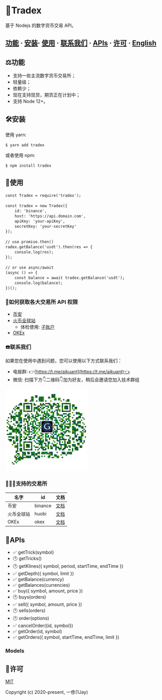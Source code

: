 # 💱Tradex
基于 Nodejs 的数字货币交易 API。

## [功能](#⚖️功能) · [安装](#🛠安装)· [使用](#🎁使用) · [联系我们](#☎️联系我们) · [APIs](#📖APIs) · [许可](#📄许可) · [English](./README.md)

## ⚖️功能
* 支持一些主流数字货币交易所；
* 轻量级；
* 依赖少；
* 现在支持现货，期货正在计划中；
* 支持 Node 12+。

## 🛠安装
使用 yarn:

```
$ yarn add tradex
```

或者使用 npm:

```
$ npm install tradex
```

## 🎁使用
```
const Tradex = require('tradex');

const tradex = new Tradex({
    id: 'binance',
    host: 'https://api.domain.com',
    apiKey: 'your-apiKey',
    secretKey: 'your-secretKey'
});

// use promise.then()
radex.getBalance('usdt').then(res => {
    console.log(res);
});

// or use async/await
(async () => {
    const balance = await tradex.getBalance('usdt');
    console.log(balance);
})();
```

### 🔐如何获取各大交易所 API 权限
* [币安](https://www.binance.com/cn/usercenter/settings/api-management)
* [火币全球站](https://www.huobi.com/en-us/apikey/)
    * 体检使用: [子账户](https://account.huobi.com/en-us/subaccount/add)
* [OKEx](https://www.okex.com/account/users/myApi)

### ☎️联系我们
如果您在使用中遇到问题，您可以使用以下方式联系我们：

* 电报群: 👉[https://t.me/aikuant](https://t.me/aikuant)👈
* 微信: 扫描下方👇二维码👇加为好友，稍后会邀请您加入技术群组

![微信](./static/wechat.png)

### 🏋🏻‍♂️支持的交易所

| 名字 | id | 文档 |
| ---- | ---- | ---- |
| 币安 | binance | [文档](https://binance-docs.github.io/apidocs/spot/en/) |
| 火币全球站 | huobi | [文档](https://huobiapi.github.io/docs/spot/v1/en/) |
| OKEx | okex | [文档](https://www.okex.com/docs/en/) |

## 📖APIs
* ✅ getTrick(symbol)
* 🕐 getTricks()
* 🕐 getKlines({ symbol, period, startTime, endTime })
* ✅ getDepth({ symbol, limit })
* ✅ getBalance(currency)
* ✅ getBalances(currencies)
* ✅ buy({ symbol, amount, price })
* 🕐 buys(orders)
* ✅ sell({ symbol, amount, price })
* 🕐 sells(orders)
* 🕐 order(options)
* ✅ cancelOrder({id, symbol})
* ✅ getOrder(id, symbol)
* ✅ getOrders({ symbol, startTime, endTime, limit })

### Models

## 📄许可
[MIT](https://opensource.org/licenses/MIT)

Copyright (c) 2020-present, 一俢(1Jay)
